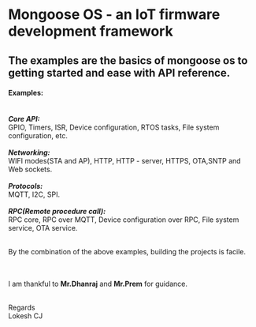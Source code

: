 # Mongoose OS - an IoT firmware development framework

## The examples are the basics of mongoose os to getting started and ease with API reference.

#### Examples: <br/><br/>

**_Core API:_** <br/>
GPIO, Timers, ISR, Device configuration, RTOS tasks, File system configuration, etc.<br/><br/>
**_Networking:_** <br/>
WIFI modes(STA and AP), HTTP, HTTP - server, HTTPS, OTA,SNTP and Web sockets.<br/><br/>
**_Protocols:_** <br/>
MQTT, I2C, SPI.<br/><br/>
**_RPC(Remote procedure call):_** <br/>
RPC core, RPC over MQTT, Device configuration over RPC, File system service, OTA service.<br/><br/>

By the combination of the above examples, building the projects is facile.<br/><br/>

<br/>I am thankful to **Mr.Dhanraj** and **Mr.Prem** for guidance.<br/><br/>

Regards
<br/>Lokesh CJ
